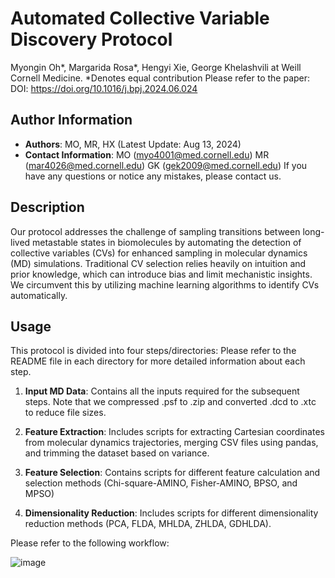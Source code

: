 # Automated Collective Variable Discovery Protocol 
Myongin Oh*, Margarida Rosa*, Hengyi Xie, George Khelashvili at Weill Cornell Medicine. 
*Denotes equal contribution
Please refer to the paper: DOI: https://doi.org/10.1016/j.bpj.2024.06.024 

## Author Information
- **Authors**: MO, MR, HX (Latest Update: Aug 13, 2024) 
- **Contact Information**: MO (myo4001@med.cornell.edu) MR (mar4026@med.cornell.edu) GK (gek2009@med.cornell.edu) 
If you have any questions or notice any mistakes, please contact us.

## Description
Our protocol addresses the challenge of sampling transitions between long-lived metastable states in biomolecules by automating the detection of collective variables (CVs) for enhanced sampling in molecular dynamics (MD) simulations. Traditional CV selection relies heavily on intuition and prior knowledge, which can introduce bias and limit mechanistic insights. We circumvent this by utilizing machine learning algorithms to identify CVs automatically.

## Usage
This protocol is divided into four steps/directories: Please refer to the README file in each directory for more detailed information about each step.

1. **Input MD Data**: Contains all the inputs required for the subsequent steps. Note that we compressed .psf to .zip and converted .dcd to .xtc to reduce file sizes.

2. **Feature Extraction**: Includes scripts for extracting Cartesian coordinates from molecular dynamics trajectories, merging CSV files using pandas, and trimming the dataset based on variance.

3. **Feature Selection**: Contains scripts for different feature calculation and selection methods (Chi-square-AMINO, Fisher-AMINO, BPSO, and MPSO)

4. **Dimensionality Reduction**: Includes scripts for different dimensionality reduction methods (PCA, FLDA, MHLDA, ZHLDA, GDHLDA).

Please refer to the following workflow:

![image](https://github.com/KhelashviliLab/Automated-CV-Design/assets/99993156/5d7eeaf7-aedb-42a9-b2a6-a34d79b34732)
